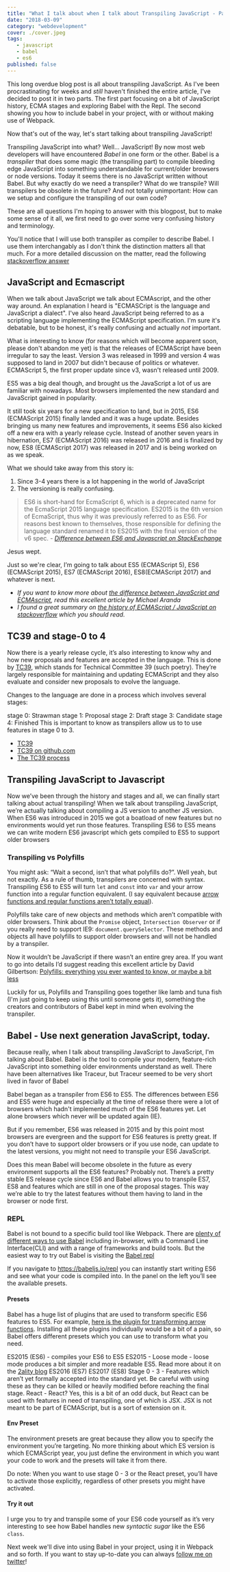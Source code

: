 ```yaml
---
title: "What I talk about when I talk about Transpiling JavaScript - Part 1 "
date: "2018-03-09"
category: "webdevelopment"
cover: ./cover.jpeg
tags:
   - javascript
   - babel
   - es6
published: false
---
```


This long overdue blog post is all about transpiling JavaScript. As I've been procrastinating for weeks and _still_ haven't finished the entire article, I've decided to post it in two parts. The first part focusing on a bit of JavaScript history, ECMA stages and exploring Babel with the Repl. The second showing you how to include babel in your project, with or without making use of Webpack.

Now that's out of the way, let's start talking about transpiling JavaScript!

Transpiling JavaScript into what? Well... JavaScript! By now most web developers will have encountered _Babel_ in one form or the other. Babel is a _transpiler_ that does some magic (the transpiling part) to compile bleeding edge JavaScript into something understandable for current/older browsers or node versions. Today it seems there is no JavaScript written without Babel. But why exactly do we need a transpiler? What do we transpile? Will transpilers be obsolete in the future? And not totally unimportant: How can we setup and configure the transpiling of our own code?

These are all questions I'm hoping to answer with this blogpost, but to make some sense of it all, we first need to go over some very confusing history and terminology.

You'll notice that I will use both transpiler as compiler to describe Babel. I use them interchangably as I don't think the distinction matters all that much. For a more detailed discussion on the matter, read the following [stackoverflow answer](https://stackoverflow.com/a/43969036)

## JavaScript and Ecmascript

When we talk about JavaScript we talk about ECMAscript, and the other way around. An explanation I heard is "ECMASCript is the language and JavaScript a dialect". I've also heard JavaScript being referred to as a scripting language implementing the ECMAScript specification. I'm sure it's debatable, but to be honest, it's really confusing and actually _not_ important.

What is interesting to know (for reasons which will become apparent soon, please don't abandon me yet) is that the releases of ECMAScript have been irregular to say the least. Version 3 was released in 1999 and version 4 was supposed to land in 2007 but didn't because of politics or whatever. ECMAScript 5, the first proper update since v3, wasn't released until 2009.

ES5 was a big deal though, and brought us the JavaScript a lot of us are familiar with nowadays. Most browsers implemented the new standard and JavaScript gained in popularity.

It still took six years for a new specification to land, but in 2015, ES6 (ECMAScript 2015) finally landed and it was a huge update. Besides bringing us many new features and improvements, it seems ES6 also kicked off a new era with a yearly release cycle. Instead of another seven years in hibernation, ES7 (ECMAScript 2016) was released in 2016 and is finalized by now, ES8 (ECMAScript 2017) was released in 2017 and is being worked on as we speak.

What we should take away from this story is:

1.  Since 3-4 years there is a lot happening in the world of JavaScript
1.  The versioning is really confusing.

> ES6 is short-hand for EcmaScript 6, which is a deprecated name for the EcmaScript 2015 language specification. ES2015 is the 6th version of EcmaScript, thus why it was previously referred to as ES6. For reasons best known to themselves, those responsible for defining the language standard renamed it to ES2015 with the final version of the v6 spec. - _[Difference between ES6 and Javascript on StackExchange](https://softwareengineering.stackexchange.com/questions/306846/different-between-es6-and-javascript/306847#306847)_

Jesus wept.

Just so we're clear, I’m going to talk about ES5 (ECMAScript 5), ES6 (ECMAScript 2015), ES7 (ECMAScript 2016), ES8(ECMAScript 2017) and whatever is next.

*   _If you want to know more about [the difference between JavaScript and ECMAscript](https://medium.freecodecamp.org/whats-the-difference-between-javascript-and-ecmascript-cba48c73a2b5), read this excellent article by Michael Aranda_
*   _I found a great summary on [the history of ECMAScript / JavaScript on stackoverflow](https://stackoverflow.com/questions/912479/what-is-the-difference-between-javascript-and-ecmascript) which you should read._

## TC39 and stage-0 to 4

Now there is a yearly release cycle, it’s also interesting to know why and how new proposals and features are accepted in the language. This is done by [TC39](https://www.ecma-international.org/memento/TC39.htm), which stands for Technical Committee 39 (such poetry). They’re largely responsible for maintaining and updating ECMAScript and they also evaluate and consider new proposals to evolve the language.

Changes to the language are done in a process which involves several stages:

stage 0: Strawman
stage 1: Proposal
stage 2: Draft
stage 3: Candidate
stage 4: Finished
This is important to know as transpilers allow us to to use features in stage 0 to 3.

*   [TC39](https://www.ecma-international.org/memento/TC39.htm)
*   [TC39 on github.com](https://github.com/tc39)
*   [The TC39 process](https://tc39.github.io/process-document/)

## Transpiling JavaScript to Javascript

Now we’ve been through the history and stages and all, we can finally start talking about actual transpiling! When we talk about transpiling JavaScript, we’re actually talking about compiling a JS version to another JS version. When ES6 was introduced in 2015 we got a boatload of new features but no environments would yet run those features. Transpiling ES6 to ES5 means we can write modern ES6 javascript which gets compiled to ES5 to support older browsers

### Transpiling vs Polyfills

You might ask: “Wait a second, isn’t that what polyfills do?”. Well yeah, but not exactly. As a rule of thumb, transpilers are concerned with syntax. Transpiling ES6 to ES5 will turn `let` and `const` into `var` and your arrow function into a regular function equivalent. (I say equivalent because [arrow functions and regular functions aren’t totally equal](https://babeljs.io/faq#why-are-this-and-arguments-being-remapped-in-arrow-functions)).

Polyfills take care of new objects and methods which aren’t compatible with older browsers. Think about the `Promise` object, `Intersection Observer` or if you really need to support IE9: `document.querySelector`. These methods and objects all have polyfills to support older browsers and will not be handled by a transpiler.

Now it wouldn’t be JavaScript if there wasn’t an entire grey area. If you want to go into details I’d suggest reading this excellent article by David Gilbertson: [Polyfills: everything you ever wanted to know, or maybe a bit less](https://hackernoon.com/polyfills-everything-you-ever-wanted-to-know-or-maybe-a-bit-less-7c8de164e423)

Luckily for us, Polyfills and Transpiling goes together like lamb and tuna fish (I'm just going to keep using this until someone gets it), something the creators and contributors of Babel kept in mind when evolving the transpiler.

## Babel - Use next generation JavaScript, today.

Because really, when I talk about transpiling JavaScript to JavaScript, I'm talking about Babel. Babel is _the_ tool to compile your modern, feature-rich JavaScript into something older environments understand as well. There have been alternatives like Traceur, but Traceur seemed to be very short lived in favor of Babel

Babel began as a transpiler from ES6 to ES5. The differences between ES6 and ES5 were huge and especially at the time of release there were a lot of browsers which hadn't implemented much of the ES6 features yet. Let alone browsers which never will be updated again (IE).

But if you remember, ES6 was released in 2015 and by this point most browsers are evergreen and the support for ES6 features is pretty great. If you don’t have to support older browsers or if you use node, can update to the latest versions, you might not need to transpile your ES6 JavaScript.

Does this mean Babel will become obsolete in the future as every environment supports all the ES6 features? Probably not. There’s a pretty stable ES release cycle since ES6 and Babel allows you to transpile ES7, ES8 and features which are still in one of the proposal stages. This way we’re able to try the latest features without them having to land in the browser or node first.

### REPL

Babel is not bound to a specific build tool like Webpack. There are [plenty of different ways to use Babel](https://babeljs.io/docs/setup/) including in-browser, with a Command Line Interface(CLI) and with a range of frameworks and build tools. But the easiest way to try out Babel is visiting the [Babel repl](https://babeljs.io/repl)

If you navigate to https://babeljs.io/repl you can instantly start writing ES6 and see what your code is compiled into. In the panel on the left you’ll see the available presets.

#### Presets

Babel has a huge list of plugins that are used to transform specific ES6 features to ES5. For example, [here is the plugin for transforming arrow functions](https://github.com/babel/babel/tree/master/packages/babel-plugin-transform-arrow-functions). Installing all these plugins individually would be a bit of a pain, so Babel offers different presets which you can use to transform what you need.

ES2015 (ES6) - compiles your ES6 to ES5
ES2015 - Loose mode - loose mode produces a bit simpler and more readable ES5. Read more about it on the [2ality blog](http://2ality.com/2015/12/babel6-loose-mode.html)
ES2016 (ES7)
ES2017 (ES8)
Stage 0 - 3 - Features which aren’t yet formally accepted into the standard yet. Be careful with using these as they can be killed or heavily modified before reaching the final stage.
React - React? Yes, this is a bit of an odd duck, but React can be used with features in need of transpiling, one of which is JSX. JSX is not meant to be part of ECMAScript, but is a sort of extension on it.

#### Env Preset

The environment presets are great because they allow you to specify the environment you’re targeting. No more thinking about which ES version is which ECMAScript year, you just define the environment in which you want your code to work and the presets will take it from there.

Do note: When you want to use stage 0 - 3 or the React preset, you’ll have to activate those explicitly, regardless of other presets you might have activated.

#### Try it out

I urge you to try and transpile some of your ES6 code yourself as it’s very interesting to see how Babel handles new _syntactic sugar_ like the ES6 `class`.

Next week we'll dive into using Babel in your project, using it in Webpack and so forth. If you want to stay up-to-date you can always [follow me on twitter](https://twitter.com/ardennl)!
